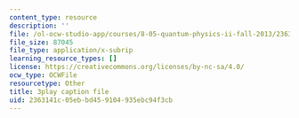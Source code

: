 ```yaml
---
content_type: resource
description: ''
file: /ol-ocw-studio-app/courses/8-05-quantum-physics-ii-fall-2013/2363141c05ebbd459104935ebc94f3cb_RTKvGmiT-9Q.srt
file_size: 87045
file_type: application/x-subrip
learning_resource_types: []
license: https://creativecommons.org/licenses/by-nc-sa/4.0/
ocw_type: OCWFile
resourcetype: Other
title: 3play caption file
uid: 2363141c-05eb-bd45-9104-935ebc94f3cb
---
```


